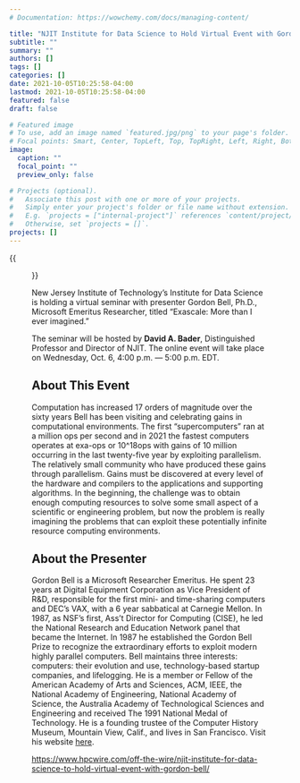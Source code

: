 ```yaml
---
# Documentation: https://wowchemy.com/docs/managing-content/

title: "NJIT Institute for Data Science to Hold Virtual Event with Gordon Bell, ‘ExaScale: More Than I Ever Imagined,’ on Oct. 6"
subtitle: ""
summary: ""
authors: []
tags: []
categories: []
date: 2021-10-05T10:25:58-04:00
lastmod: 2021-10-05T10:25:58-04:00
featured: false
draft: false

# Featured image
# To use, add an image named `featured.jpg/png` to your page's folder.
# Focal points: Smart, Center, TopLeft, Top, TopRight, Left, Right, BottomLeft, Bottom, BottomRight.
image:
  caption: ""
  focal_point: ""
  preview_only: false

# Projects (optional).
#   Associate this post with one or more of your projects.
#   Simply enter your project's folder or file name without extension.
#   E.g. `projects = ["internal-project"]` references `content/project/deep-learning/index.md`.
#   Otherwise, set `projects = []`.
projects: []
---
```


{{<figure src="NJIT-Data-Science-Event-Gordon-Bell-405x228.jpg">}}

New Jersey Institute of Technology’s Institute for Data Science is holding a virtual seminar with presenter Gordon Bell, Ph.D., Microsoft Emeritus Researcher, titled “Exascale: More than I ever imagined.”

The seminar will be hosted by **David A. Bader**, Distinguished Professor and Director of NJIT. The online event will take place on Wednesday, Oct. 6, 4:00 p.m. — 5:00 p.m. EDT.



## About This Event ##

Computation has increased 17 orders of magnitude over the sixty years Bell has been visiting and celebrating gains in computational environments. The first “supercomputers” ran at a million ops per second and in 2021 the fastest computers operates at exa-ops or 10^18ops with gains of 10 million occurring in the last twenty-five year by exploiting parallelism. The relatively small community who have produced these gains through parallelism. Gains must be discovered at every level of the hardware and compilers to the applications and supporting algorithms. In the beginning, the challenge was to obtain enough computing resources to solve some small aspect of a scientific or engineering problem, but now the problem is really imagining the problems that can exploit these potentially infinite resource computing environments.

## About the Presenter ##

Gordon Bell is a Microsoft Researcher Emeritus. He spent 23 years at Digital Equipment Corporation as Vice President of R&D, responsible for the first mini- and time-sharing computers and DEC’s VAX, with a 6 year sabbatical at Carnegie Mellon. In 1987, as NSF’s first, Ass’t Director for Computing (CISE), he led the National Research and Education Network panel that became the Internet. In 1987 he established the Gordon Bell Prize to recognize the extraordinary efforts to exploit modern highly parallel computers. Bell maintains three interests: computers: their evolution and use, technology-based startup companies, and lifelogging. He is a member or Fellow of the American Academy of Arts and Sciences, ACM, IEEE, the National Academy of Engineering, National Academy of Science, the Australia Academy of Technological Sciences and Engineering and received The 1991 National Medal of Technology. He is a founding trustee of the Computer History Museum, Mountain View, Calif., and lives in San Francisco. Visit his website [here](http://gordonbell.azurewebsites.net/).

https://www.hpcwire.com/off-the-wire/njit-institute-for-data-science-to-hold-virtual-event-with-gordon-bell/
